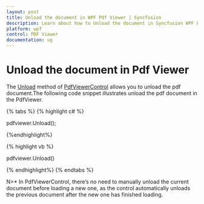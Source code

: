 ```yaml
---
layout: post
title: Unload the document in WPF Pdf Viewer | Syncfusion
description: Learn about how to Unload the document in Syncfusion WPF Pdf Viewer control.
platform: wpf
control: PDF Viewer
documentation: ug
---
```


# Unload the document in Pdf Viewer

The [Unload](https://help.syncfusion.com/cr/wpf/Syncfusion.Windows.PdfViewer.PdfViewerControl.html#Syncfusion_Windows_PdfViewer_PdfViewerControl_Unload) method of [PdfViewerControl](https://help.syncfusion.com/cr/wpf/Syncfusion.Windows.PdfViewer.PdfViewerControl.html) allows you to unload the pdf document.The following code snippet illustrates unload the pdf document in the PdfViewer.

{% tabs %}
{% highlight c# %}

pdfviewer.Unload();

{%endhighlight%}

{% highlight vb %}

pdfviewer.Unload()

{% endhighlight%}
{% endtabs %}

N>* In PdfViewerControl, there’s no need to manually unload the current document before loading a new one, as the control automatically unloads the previous document after the new one has finished loading.
